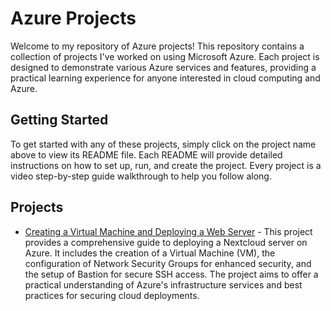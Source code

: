 # Azure Projects 

Welcome to my repository of Azure projects! This repository contains a collection of projects I've worked on using Microsoft Azure. Each project is designed to demonstrate various Azure services and features, providing a practical learning experience for anyone interested in cloud computing and Azure.

## Getting Started

To get started with any of these projects, simply click on the project name above to view its README file. Each README will provide detailed instructions on how to set up, run, and create the project. Every project is a video step-by-step guide walkthrough to help you follow along.


## Projects

- [Creating a Virtual Machine and Deploying a Web Server](./Creating%20a%20Virtual%20Machine%20and%20Deploying%20a%20Web%20Server%20/README.md) - This project provides a comprehensive guide to deploying a Nextcloud server on Azure. It includes the creation of a Virtual Machine (VM), the configuration of Network Security Groups for enhanced security, and the setup of Bastion for secure SSH access. The project aims to offer a practical understanding of Azure's infrastructure services and best practices for securing cloud deployments.

